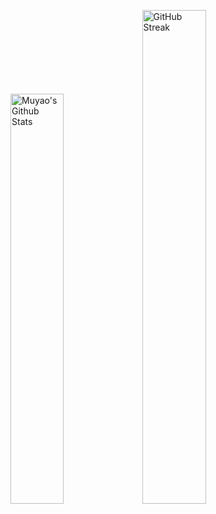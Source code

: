 <p>
  <img src="https://github-readme-stats.vercel.app/api?username=MuyaoLi-jimo" alt="Muyao's Github Stats" width="41%" />
  <img src="https://streak-stats.demolab.com/?user=MuyaoLi-jimo" alt="GitHub Streak" width="45%" /> 
</p>

